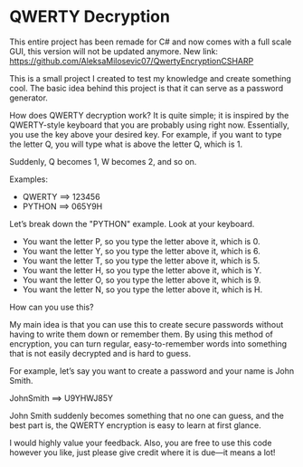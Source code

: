 # QWERTY Decryption

This entire project has been remade for C# and now comes with a full scale GUI, this version will not be updated anymore. New link: https://github.com/AleksaMilosevic07/QwertyEncryptionCSHARP

This is a small project I created to test my knowledge and create something cool. The basic idea behind this project is that it can serve as a password generator.

How does QWERTY decryption work? It is quite simple; it is inspired by the QWERTY-style keyboard that you are probably using right now. Essentially, you use the key above your desired key. For example, if you want to type the letter Q, you will type what is above the letter Q, which is 1. 

Suddenly, Q becomes 1, W becomes 2, and so on.

Examples:

- QWERTY ==> 123456
- PYTHON ==> 065Y9H

Let’s break down the "PYTHON" example. Look at your keyboard.

- You want the letter P, so you type the letter above it, which is 0.
- You want the letter Y, so you type the letter above it, which is 6.
- You want the letter T, so you type the letter above it, which is 5.
- You want the letter H, so you type the letter above it, which is Y.
- You want the letter O, so you type the letter above it, which is 9.
- You want the letter N, so you type the letter above it, which is H.

How can you use this? 

My main idea is that you can use this to create secure passwords without having to write them down or remember them. By using this method of encryption, you can turn regular, easy-to-remember words into something that is not easily decrypted and is hard to guess. 

For example, let’s say you want to create a password and your name is John Smith.

JohnSmith ==> U9YHWJ85Y

John Smith suddenly becomes something that no one can guess, and the best part is, the QWERTY encryption is easy to learn at first glance. 

I would highly value your feedback. Also, you are free to use this code however you like, just please give credit where it is due—it means a lot!
